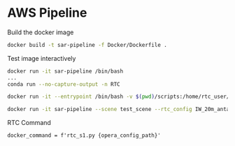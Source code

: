 # AWS Pipeline

Build the docker image

```bash
docker build -t sar-pipeline -f Docker/Dockerfile .
```

Test image interactively

```bash
docker run -it sar-pipeline /bin/bash
...
conda run --no-capture-output -n RTC
```
```bash
docker run -it --entrypoint /bin/bash -v $(pwd)/scripts:/home/rtc_user/scratch/scripts sar-pipeline -c 'source scripts/run_aws_pipeline.sh hello'

docker run -it sar-pipeline --scene test_scene --rtc_config IW_20m_antarctica.yaml

```

RTC Command 

```
docker_command = f'rtc_s1.py {opera_config_path}'
```